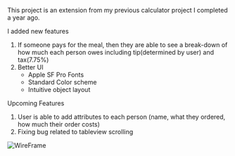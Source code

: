 This project is an extension from my previous calculator project I completed a year ago.


I added new features
1. If someone pays for the meal, then they are able to see a break-down of how much each person owes including tip(determined by user) and tax(7.75%)
2. Better UI
    * Apple SF Pro Fonts
    * Standard Color scheme
    * Intuitive object layout

Upcoming Features
1. User is able to add attributes to each person (name, what they ordered, how much their order costs)
2. Fixing bug related to tableview scrolling


![WireFrame](https://i.imgur.com/LK7bshx.png)

